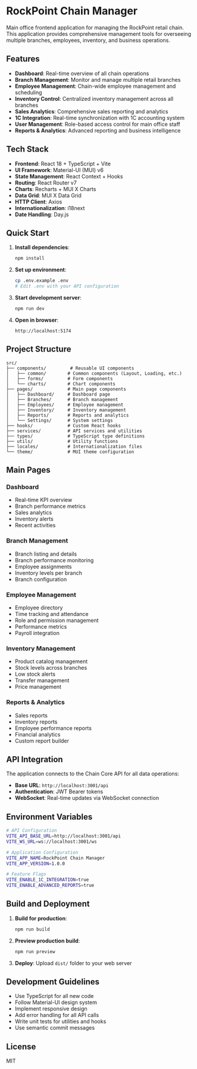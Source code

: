 # RockPoint Chain Manager

Main office frontend application for managing the RockPoint retail chain. This application provides comprehensive management tools for overseeing multiple branches, employees, inventory, and business operations.

## Features

- **Dashboard**: Real-time overview of all chain operations
- **Branch Management**: Monitor and manage multiple retail branches
- **Employee Management**: Chain-wide employee management and scheduling
- **Inventory Control**: Centralized inventory management across all branches
- **Sales Analytics**: Comprehensive sales reporting and analytics
- **1C Integration**: Real-time synchronization with 1C accounting system
- **User Management**: Role-based access control for main office staff
- **Reports & Analytics**: Advanced reporting and business intelligence

## Tech Stack

- **Frontend**: React 18 + TypeScript + Vite
- **UI Framework**: Material-UI (MUI) v6
- **State Management**: React Context + Hooks
- **Routing**: React Router v7
- **Charts**: Recharts + MUI X Charts
- **Data Grid**: MUI X Data Grid
- **HTTP Client**: Axios
- **Internationalization**: i18next
- **Date Handling**: Day.js

## Quick Start

1. **Install dependencies**:

   ```bash
   npm install
   ```

2. **Set up environment**:

   ```bash
   cp .env.example .env
   # Edit .env with your API configuration
   ```

3. **Start development server**:

   ```bash
   npm run dev
   ```

4. **Open in browser**:
   ```
   http://localhost:5174
   ```

## Project Structure

```
src/
├── components/         # Reusable UI components
│   ├── common/        # Common components (Layout, Loading, etc.)
│   ├── forms/         # Form components
│   └── charts/        # Chart components
├── pages/             # Main page components
│   ├── Dashboard/     # Dashboard page
│   ├── Branches/      # Branch management
│   ├── Employees/     # Employee management
│   ├── Inventory/     # Inventory management
│   ├── Reports/       # Reports and analytics
│   └── Settings/      # System settings
├── hooks/             # Custom React hooks
├── services/          # API services and utilities
├── types/             # TypeScript type definitions
├── utils/             # Utility functions
├── locales/           # Internationalization files
└── theme/             # MUI theme configuration
```

## Main Pages

### Dashboard

- Real-time KPI overview
- Branch performance metrics
- Sales analytics
- Inventory alerts
- Recent activities

### Branch Management

- Branch listing and details
- Branch performance monitoring
- Employee assignments
- Inventory levels per branch
- Branch configuration

### Employee Management

- Employee directory
- Time tracking and attendance
- Role and permission management
- Performance metrics
- Payroll integration

### Inventory Management

- Product catalog management
- Stock levels across branches
- Low stock alerts
- Transfer management
- Price management

### Reports & Analytics

- Sales reports
- Inventory reports
- Employee performance reports
- Financial analytics
- Custom report builder

## API Integration

The application connects to the Chain Core API for all data operations:

- **Base URL**: `http://localhost:3001/api`
- **Authentication**: JWT Bearer tokens
- **WebSocket**: Real-time updates via WebSocket connection

## Environment Variables

```bash
# API Configuration
VITE_API_BASE_URL=http://localhost:3001/api
VITE_WS_URL=ws://localhost:3001/ws

# Application Configuration
VITE_APP_NAME=RockPoint Chain Manager
VITE_APP_VERSION=1.0.0

# Feature Flags
VITE_ENABLE_1C_INTEGRATION=true
VITE_ENABLE_ADVANCED_REPORTS=true
```

## Build and Deployment

1. **Build for production**:

   ```bash
   npm run build
   ```

2. **Preview production build**:

   ```bash
   npm run preview
   ```

3. **Deploy**: Upload `dist/` folder to your web server

## Development Guidelines

- Use TypeScript for all new code
- Follow Material-UI design system
- Implement responsive design
- Add error handling for all API calls
- Write unit tests for utilities and hooks
- Use semantic commit messages

## License

MIT
